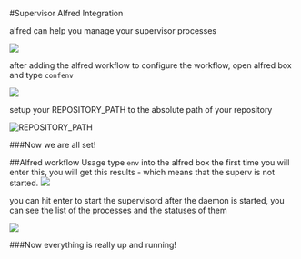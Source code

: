 #Supervisor Alfred Integration

alfred can help you manage your supervisor processes

![](http://i.imgur.com/QpJYoQ3.png)

after adding the alfred workflow
to configure the workflow, open alfred box and type `confenv`

![](http://i.imgur.com/lefnDQO.png)

setup your REPOSITORY_PATH to the absolute path of your repository

![REPOSITORY_PATH](http://i.imgur.com/4Xai3Zy.png)

###Now we are all set!

##Alfred workflow Usage
type `env` into the alfred box
the first time you will enter this, you will get this results - which means that the superv is not started.
![](http://i.imgur.com/lJxJIQA.png)

you can hit enter to start the supervisord
after the daemon is started, you can see the list of the processes and the statuses of them

![](http://i.imgur.com/QpJYoQ3.png)

###Now everything is really up and running!

